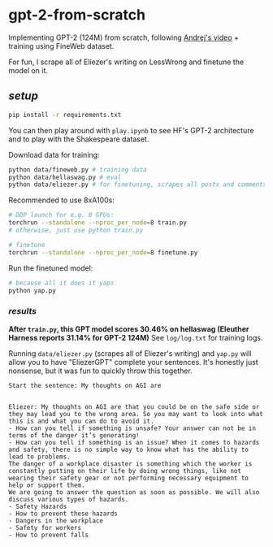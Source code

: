 # gpt-2-from-scratch

Implementing GPT-2 (124M) from scratch, following [Andrej's video](https://www.youtube.com/watch?v=l8pRSuU81PU) + training using FineWeb dataset.

For fun, I scrape all of Eliezer's writing on LessWrong and finetune the model on it.

## _setup_

```bash
pip install -r requirements.txt
```

You can then play around with `play.ipynb` to see HF's GPT-2 architecture and to play with the Shakespeare dataset.

Download data for training:

```bash
python data/fineweb.py # training data
python data/hellaswag.py # eval
python data/eliezer.py # for finetuning, scrapes all posts and comments from him
```

Recommended to use 8xA100s:

```bash
# DDP launch for e.g. 8 GPUs:
torchrun --standalone --nproc_per_node=8 train.py
# otherwise, just use python train.py

# finetune
torchrun --standalone --nproc_per_node=8 finetune.py
```

Run the finetuned model:

```bash
# because all it does it yaps
python yap.py
```

### _results_

**After `train.py`, this GPT model scores 30.46% on hellaswag (Eleuther Harness reports 31.14% for GPT-2 124M)** See `log/log.txt` for training logs.

Running `data/eliezer.py` (scrapes all of Eliezer's writing) and `yap.py` will allow you to have "EliezerGPT" complete your sentences. It's honestly just nonsense, but it was fun to quickly throw this together.

```
Start the sentence: My thoughts on AGI are


Eliezer: My thoughts on AGI are that you could be on the safe side or they may lead you to the wrong area. So you may want to look into what this is and what you can do to avoid it.
- How can you tell if something is unsafe? Your answer can not be in terms of the danger it’s generating!
- How can you tell if something is an issue? When it comes to hazards and safety, there is no simple way to know what has the ability to lead to problems.
The danger of a workplace disaster is something which the worker is constantly putting on their life by doing wrong things, like not wearing their safety gear or not performing necessary equipment to help or support them.
We are going to answer the question as soon as possible. We will also discuss various types of hazards.
- Safety Hazards
- How to prevent these hazards
- Dangers in the workplace
- Safety for workers
- How to prevent falls
```
